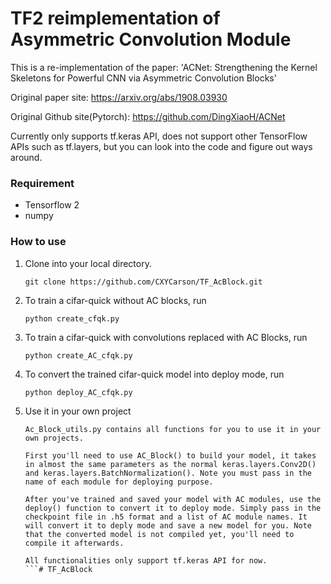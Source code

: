 # TF2 reimplementation of Asymmetric Convolution Module

This is a re-implementation of the paper: 'ACNet: Strengthening the Kernel Skeletons for Powerful CNN via Asymmetric Convolution Blocks'

Original paper site: https://arxiv.org/abs/1908.03930

Original Github site(Pytorch): https://github.com/DingXiaoH/ACNet

Currently only supports tf.keras API, does not support other TensorFlow APIs such as tf.layers, but you can look into the code and figure out ways around.

### Requirement 

- Tensorflow 2
- numpy
    
### How to use

1. Clone into your local directory.  
    ```
    git clone https://github.com/CXYCarson/TF_AcBlock.git
    ```
2. To train a cifar-quick without AC blocks, run
    ```
    python create_cfqk.py
    ```
3. To train a cifar-quick with convolutions replaced with AC Blocks, run
    ```
    python create_AC_cfqk.py
    ```
4. To convert the trained cifar-quick model into deploy mode, run
    ```
    python deploy_AC_cfqk.py
    ```
5. Use it in your own project
    ```
    Ac_Block_utils.py contains all functions for you to use it in your own projects. 
    
    First you'll need to use AC_Block() to build your model, it takes in almost the same parameters as the normal keras.layers.Conv2D() and keras.layers.BatchNormalization(). Note you must pass in the name of each module for deploying purpose.

    After you've trained and saved your model with AC modules, use the deploy() function to convert it to deploy mode. Simply pass in the checkpoint file in .h5 format and a list of AC module names. It will convert it to deply mode and save a new model for you. Note that the converted model is not compiled yet, you'll need to compile it afterwards. 

    All functionalities only support tf.keras API for now.
    ```# TF_AcBlock
